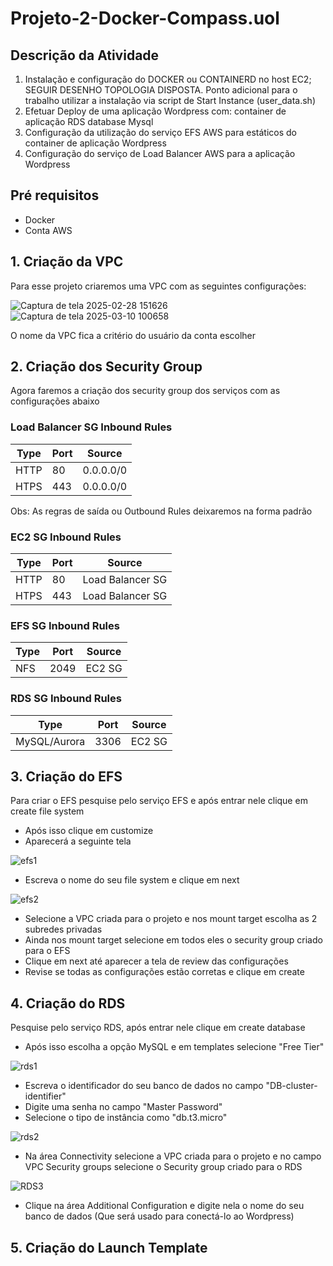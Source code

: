 # Projeto-2-Docker-Compass.uol
## Descrição da Atividade
1. Instalação e configuração do DOCKER ou
CONTAINERD no host EC2;
SEGUIR DESENHO
TOPOLOGIA DISPOSTA.
Ponto adicional para o trabalho utilizar
a instalação via script de Start Instance
(user_data.sh)
2. Efetuar Deploy de uma aplicação
Wordpress com:
container de aplicação
RDS database Mysql
3. Configuração da utilização do serviço
EFS AWS para estáticos do container de
aplicação Wordpress
4. Configuração do serviço de Load
Balancer AWS para a aplicação
Wordpress

## Pré requisitos
- Docker
- Conta AWS

## 1. Criação da VPC
Para esse projeto criaremos uma VPC com as seguintes configurações:

![Captura de tela 2025-02-28 151626](https://github.com/user-attachments/assets/a6fe7642-1c9f-4481-933d-81492870aec6)
![Captura de tela 2025-03-10 100658](https://github.com/user-attachments/assets/7b7ad088-3870-4d16-8ab3-4d2017b68457)

O nome da VPC fica a critério do usuário da conta escolher

## 2. Criação dos Security Group
Agora faremos a criação dos security group dos serviços com as configurações abaixo

### Load Balancer SG Inbound Rules

| Type  | Port | Source |  
| ----- | ---- | -------- |
| HTTP  | 80  | 0.0.0.0/0 |
| HTPS  | 443  | 0.0.0.0/0 |


Obs: As regras de saída ou Outbound Rules deixaremos na forma padrão


### EC2 SG Inbound Rules

| Type  | Port | Source |  
| ----- | ---- | -------- |
| HTTP  | 80  | Load Balancer SG |
| HTPS  | 443  | Load Balancer SG |

### EFS SG Inbound Rules

| Type  | Port | Source |  
| ----- | ---- | -------- |
| NFS  | 2049  | EC2 SG |

### RDS SG Inbound Rules

| Type  | Port | Source |  
| ----- | ---- | -------- |
| MySQL/Aurora  | 3306  | EC2 SG |

## 3. Criação do EFS
Para criar o EFS pesquise pelo serviço EFS e após entrar nele clique em create file system
- Após isso clique em customize
- Aparecerá a seguinte tela

![efs1](https://github.com/user-attachments/assets/cf016ad5-1c77-47a7-84e8-e4029ce6ab0a)


- Escreva o nome do seu file system e clique em next

![efs2](https://github.com/user-attachments/assets/900b6e36-28ca-41d1-82ca-1fd5bffe6dc4)


- Selecione a VPC criada para o projeto e nos mount target escolha as 2 subredes privadas
- Ainda nos mount target selecione em todos eles o security group criado para o EFS
- Clique em next até aparecer a tela de review das configurações
- Revise se todas as configurações estão corretas e clique em create

## 4. Criação do RDS
Pesquise pelo serviço RDS, após entrar nele clique em create database
- Após isso escolha a opção MySQL e em templates selecione "Free Tier"

![rds1](https://github.com/user-attachments/assets/ce248109-8617-4c1a-8d1a-5308ab90a2df)


- Escreva o identificador do seu banco de dados no campo "DB-cluster-identifier"
- Digite uma senha no campo "Master Password"
- Selecione o tipo de instância como "db.t3.micro"

![rds2](https://github.com/user-attachments/assets/7c8de3e2-0e16-492d-be43-7e21d88ed99a)

- Na área Connectivity selecione a VPC criada para o projeto e no campo VPC Security groups selecione o Security group criado para o RDS

![RDS3](https://github.com/user-attachments/assets/accb34e2-fe76-4f52-a648-5e7560c1cd5d)


- Clique na área Additional Configuration e digite nela o nome do seu banco de dados (Que será usado para conectá-lo ao Wordpress)

## 5. Criação do Launch Template
